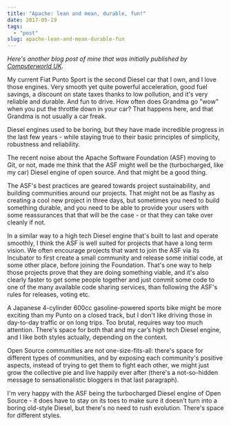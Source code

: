 ```yaml
---
title: "Apache: lean and mean, durable, fun!"
date: 2017-05-19
tags: 
  - "post"
slug: apache-lean-and-mean-durable-fun
---
```


_Here's another blog post of mine that was initially published by [Computerworld UK](http://www.computerworlduk.com/it-business/apache-lean-and-mean-durable-fun--3570408/)._

My current Fiat Punto Sport is the second Diesel car that I own, and I love those engines. Very smooth yet quite powerful acceleration, good fuel savings, a discount on state taxes thanks to low pollution, and it's very reliable and durable. And fun to drive. How often does Grandma go "wow" when you put the throttle down in your car? That happens here, and that Grandma is not usually a car freak.

Diesel engines used to be boring, but they have made incredible progress in the last few years - while staying true to their basic principles of simplicity, robustness and reliability.

The recent noise about the Apache Software Foundation (ASF) moving to Git, or not, made me think that the ASF might well be the (turbocharged, like my car) Diesel engine of open source. And that might be a good thing.

The ASF's best practices are geared towards project sustainability, and building communities around our projects. That might not be as flashy as creating a cool new project in three days, but sometimes you need to build something durable, and you need to be able to provide your users with some reassurances that that will be the case - or that they can take over cleanly if not.

In a similar way to a high tech Diesel engine that's built to last and operate smoothly, I think the ASF is well suited for projects that have a long term vision. We often encourage projects that want to join the ASF via its Incubator to first create a small community and release some initial code, at some other place, before joining the Foundation. That's one way to help those projects prove that they are doing something viable, and it's also clearly faster to get some people together and just commit some code to one of the many available code sharing services, than following the ASF's rules for releases, voting etc.

A Japanese 4-cylinder 600cc gasoline-powered sports bike might be more exciting than my Punto on a closed track, but I don't like driving those in day-to-day traffic or on long trips. Too brutal, requires way too much attention. There's space for both that and my car’s high tech Diesel engine, and I like both styles actually, depending on the context.

Open Source communities are not one-size-fits-all: there's space for different types of communities, and by exposing each community's positive aspects, instead of trying to get them to fight each other, we might just grow the collective pie and live happily ever after (there's a not-so-hidden message to sensationalistic bloggers in that last paragraph).

I'm very happy with the ASF being the turbocharged Diesel engine of Open Source - it does have to stay on its toes to make sure it doesn't turn into a boring old-style Diesel, but there's no need to rush evolution. There's space for different styles.
